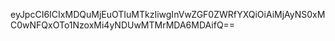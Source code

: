eyJpcCI6ICIxMDQuMjEuOTIuMTkzIiwgInVwZGF0ZWRfYXQiOiAiMjAyNS0xMC0wNFQxOTo1NzoxMi4yNDUwMTMrMDA6MDAifQ==